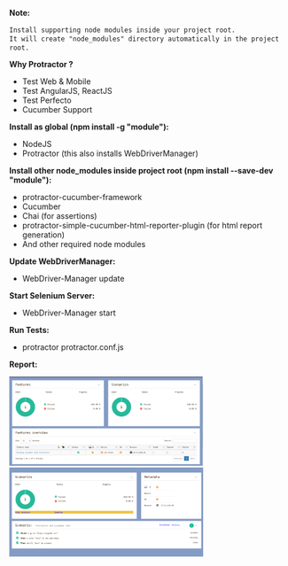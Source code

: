 **Note:**
```
Install supporting node modules inside your project root. 
It will create "node_modules" directory automatically in the project root.
```

**Why Protractor ?**
* Test Web & Mobile
* Test AngularJS, ReactJS
* Test Perfecto
* Cucumber Support

**Install as global (npm install -g "module"):**
* NodeJS
* Protractor (this also installs WebDriverManager)

**Install other node_modules inside project root (npm install --save-dev "module"):**
* protractor-cucumber-framework
* Cucumber
* Chai (for assertions)
* protractor-simple-cucumber-html-reporter-plugin (for html report generation)
* And other required node modules

**Update WebDriverManager:**
* WebDriver-Manager update

**Start Selenium Server:**
* WebDriver-Manager start

**Run Tests:**
* protractor protractor.conf.js

**Report:**
<div align="left">
  <img src="images/report_1.png" width="350">
  <img src="images/report_2.png" width="350">
</div>
